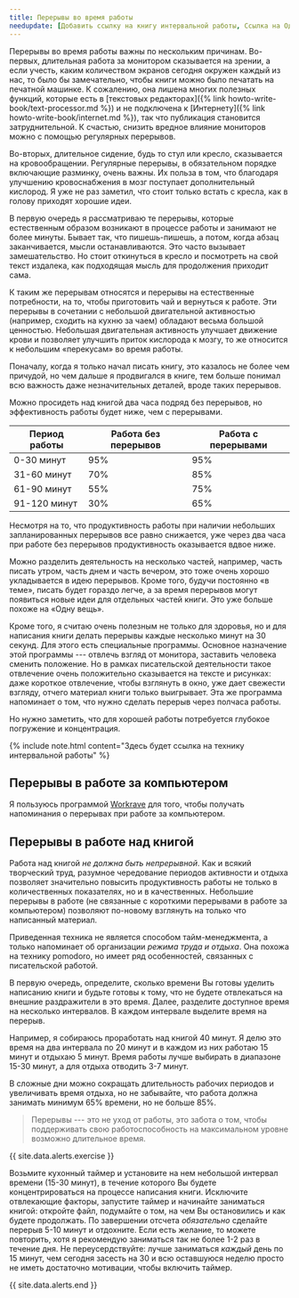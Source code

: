 ```yaml
---
title: Перерывы во время работы
needupdate: [Добавить ссылку на книгу интервальной работы, Ссылка на Одну вещь]
---
```


Перерывы во время работы важны по нескольким причинам.  Во-первых,
длительная работа за монитором сказывается на зрении, а если учесть,
каким количеством экранов сегодня окружен каждый из нас, то было бы
замечательно, чтобы книги можно было печатать на печатной машинке.  К
сожалению, она лишена многих полезных функций, которые есть в
[текстовых редакторах]({% link howto-write-book/text-processor.md %})
и не подключена к [Интернету]({% link howto-write-book/internet.md
%}), так что публикация становится затруднительной.  К счастью,
снизить вредное влияние мониторов можно с помощью регулярных
перерывов.

Во-вторых, длительное сидение, будь то стул или кресло, сказывается на
кровообращении.  Регулярные перерывы, в обязательном порядке
включающие разминку, очень важны.  Их польза в том, что благодаря
улучшению кровоснабжения в мозг поступает дополнительный кислород.  Я
уже не раз заметил, что стоит только встать с кресла, как в голову
приходят хорошие идеи.

В первую очередь я рассматриваю те перерывы, которые естественным
образом возникают в процессе работы и занимают не более минуты.
Бывает так, что пишешь-пишешь, а потом, когда абзац заканчивается,
мысли останавливаются.  Это часто вызывает замешательство.  Но стоит
откинуться в кресло и посмотреть на свой текст издалека, как
подходящая мысль для продолжения приходит сама.

К таким же перерывам относятся и перерывы на естественные потребности,
на то, чтобы приготовить чай и вернуться к работе.  Эти перерывы в
сочетании с небольшой двигательной активностью (например, сходить на
кухню за чаем) обладают весьма большой ценностью.  Небольшая
двигательная активность улучшает движение крови и позволяет улучшить
приток кислорода к мозгу, то же относится к небольшим «перекусам» во
время работы.

Поначалу, когда я только начал писать книгу, это казалось не более чем
причудой, но чем дальше я продвигался в книге, тем больше понимал всю
важность даже незначительных деталей, вроде таких перерывов.

Можно просидеть над книгой два часа подряд без перерывов, но
эффективность работы будет ниже, чем с перерывами.

| Период работы | Работа без перерывов | Работа с перерывами |
|----|----|----|
| 0-30 минут | 95% | 95% |
| 31-60 минут | 70% | 85% |
| 61-90 минут | 55% | 75% |
| 91-120 минут | 30% | 65% |

Несмотря на то, что продуктивность работы при наличии небольших
запланированных перерывов все равно снижается, уже через два часа при
работе без перерывов продуктивность оказывается вдвое ниже.

Можно разделить деятельность на несколько частей, например, часть
писать утром, часть днем и часть вечером, это тоже очень хорошо
укладывается в идею перерывов.  Кроме того, будучи постоянно
«в теме», писать будет гораздо легче, а за время перерывов могут
появиться новые идеи для отдельных частей книги.  Это уже больше
похоже на «Одну вещь».

Кроме того, я считаю очень полезным не только для здоровья, но и для
написания книги делать перерывы каждые несколько минут на 30 секунд.
Для этого есть специальные программы.  Основное назначение этой
программы --- отвлечь взгляд от монитора, заставить человека сменить
положение.  Но в рамках писательской деятельности такое отвлечение
очень положительно сказывается на тексте и рисунках: даже короткое
отвлечение, чтобы взглянуть в окно, уже дает свежести взгляду, отчего
материал книги только выигрывает.  Эта же программа напоминает о том,
что нужно сделать перерыв через полчаса работы.

Но нужно заметить, что для хорошей работы потребуется глубокое
погружение и концентрация.

{% include note.html content="Здесь будет ссылка на технику
интервальной работы" %}

## Перерывы в работе за компьютером

Я пользуюсь программой [Workrave](https://workrave.org/) для того,
чтобы получать напоминания о перерывах при работе за компьютером.

## Перерывы в работе над книгой

Работа над книгой *не должна быть непрерывной*.  Как и всякий
творческий труд, разумное чередование периодов активности и отдыха
позволяет значительно повысить продуктивность работы не только в
количественных показателях, но и в качественных.  Небольшие перерывы в
работе (не связанные с короткими перерывами в работе за компьютером)
позволяют по-новому взглянуть на только что написанный материал.

Приведенная техника не является способом тайм-менеджмента, а только
напоминает об организации *режима труда и отдыха*.  Она похожа на
технику pomodoro, но имеет ряд особенностей, связанных с писательской
работой.

В первую очередь, определите, сколько времени Вы готовы уделить
написанию книги и будьте готовы к тому, что не будете отвлекаться на
внешние раздражители в это время.  Далее, разделите доступное время на
несколько интервалов.  В каждом интервале выделите время на перерыв.

Например, я собираюсь проработать над книгой 40 минут.  Я делю это
время на два интервала по 20 минут и в каждом из них работаю 15 минут
и отдыхаю 5 минут.  Время работы лучше выбирать в диапазоне 15-30
минут, а для отдыха отводить 3-7 минут.

В сложные дни можно сокращать длительность рабочих периодов и
увеличивать время отдыха, но не забывайте, что работа должна занимать
минимум 65% времени, но не больше 85%.

> Перерывы --- это не уход от работы, это забота о том, чтобы
> поддерживать свою работоспособность на максимальном уровне возможно
> длительное время.

{{ site.data.alerts.exercise }}

Возьмите кухонный таймер и установите на нем небольшой интервал
времени (15-30 минут), в течение которого Вы будете концентрироваться
на процессе написания книги.  Исключите отвлекающие факторы, запустите
таймер и начинайте заниматься книгой: откройте файл, подумайте о том,
на чем Вы остановились и как будете продолжать.  По завершении отсчета
*обязательно* сделайте перерыв 5-10 минут и отдохните.  Если есть
желание, то можете повторить, хотя я рекомендую заниматься так не
более 1-2 раз в течение дня.  Не переусердствуйте: лучше заниматься
*каждый* день по 15 минут, чем сегодня засесть на 30 и всю оставшуюся
неделю просто не иметь достаточно мотивации, чтобы включить таймер.

{{ site.data.alerts.end }}
